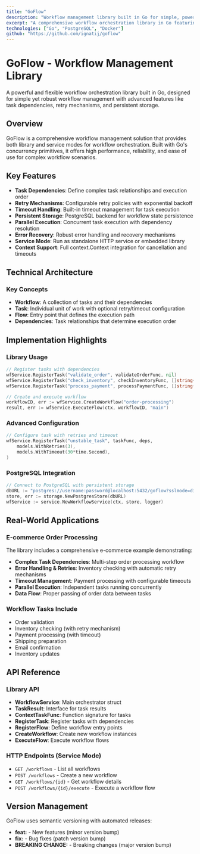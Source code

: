 ```yaml
---
title: "GoFlow"
description: "Workflow management library built in Go for simple, powerful workflow orchestration"
excerpt: "A comprehensive workflow orchestration library in Go featuring task dependencies, retry mechanisms, timeout handling, and PostgreSQL persistence"
technologies: ["Go", "PostgreSQL", "Docker"]
github: "https://github.com/ignatij/goflow"
---
```


# GoFlow - Workflow Management Library

A powerful and flexible workflow orchestration library built in Go, designed for simple yet robust workflow management with advanced features like task dependencies, retry mechanisms, and persistent storage.

## Overview

GoFlow is a comprehensive workflow management solution that provides both library and service modes for workflow orchestration. Built with Go's concurrency primitives, it offers high performance, reliability, and ease of use for complex workflow scenarios.

## Key Features

- **Task Dependencies**: Define complex task relationships and execution order
- **Retry Mechanisms**: Configurable retry policies with exponential backoff
- **Timeout Handling**: Built-in timeout management for task execution
- **Persistent Storage**: PostgreSQL backend for workflow state persistence
- **Parallel Execution**: Concurrent task execution with dependency resolution
- **Error Recovery**: Robust error handling and recovery mechanisms
- **Service Mode**: Run as standalone HTTP service or embedded library
- **Context Support**: Full context.Context integration for cancellation and timeouts

## Technical Architecture

### Key Concepts

- **Workflow**: A collection of tasks and their dependencies
- **Task**: Individual unit of work with optional retry/timeout configuration
- **Flow**: Entry point that defines the execution path
- **Dependencies**: Task relationships that determine execution order

## Implementation Highlights

### Library Usage

```go
// Register tasks with dependencies
wfService.RegisterTask("validate_order", validateOrderFunc, nil)
wfService.RegisterTask("check_inventory", checkInventoryFunc, []string{"validate_order"})
wfService.RegisterTask("process_payment", processPaymentFunc, []string{"check_inventory"})

// Create and execute workflow
workflowID, err := wfService.CreateWorkflow("order-processing")
result, err := wfService.ExecuteFlow(ctx, workflowID, "main")
```

### Advanced Configuration

```go
// Configure task with retries and timeout
wfService.RegisterTask("unstable_task", taskFunc, deps,
    models.WithRetries(3),
    models.WithTimeout(30*time.Second),
)
```

### PostgreSQL Integration

```go
// Connect to PostgreSQL with persistent storage
dbURL := "postgres://username:password@localhost:5432/goflow?sslmode=disable"
store, err := storage.NewPostgresStore(dbURL)
wfService := service.NewWorkflowService(ctx, store, logger)
```

## Real-World Applications

### E-commerce Order Processing

The library includes a comprehensive e-commerce example demonstrating:

- **Complex Task Dependencies**: Multi-step order processing workflow
- **Error Handling & Retries**: Inventory checking with automatic retry mechanisms
- **Timeout Management**: Payment processing with configurable timeouts
- **Parallel Execution**: Independent tasks running concurrently
- **Data Flow**: Proper passing of order data between tasks

### Workflow Tasks Include

- Order validation
- Inventory checking (with retry mechanism)
- Payment processing (with timeout)
- Shipping preparation
- Email confirmation
- Inventory updates

## API Reference

### Library API

- **WorkflowService**: Main orchestrator struct
- **TaskResult**: Interface for task results
- **ContextTaskFunc**: Function signature for tasks
- **RegisterTask**: Register tasks with dependencies
- **RegisterFlow**: Define workflow entry points
- **CreateWorkflow**: Create new workflow instances
- **ExecuteFlow**: Execute workflow flows

### HTTP Endpoints (Service Mode)

- `GET /workflows` - List all workflows
- `POST /workflows` - Create a new workflow
- `GET /workflows/{id}` - Get workflow details
- `POST /workflows/{id}/execute` - Execute a workflow flow

## Version Management

GoFlow uses semantic versioning with automated releases:

- **feat:** - New features (minor version bump)
- **fix:** - Bug fixes (patch version bump)
- **BREAKING CHANGE:** - Breaking changes (major version bump)
